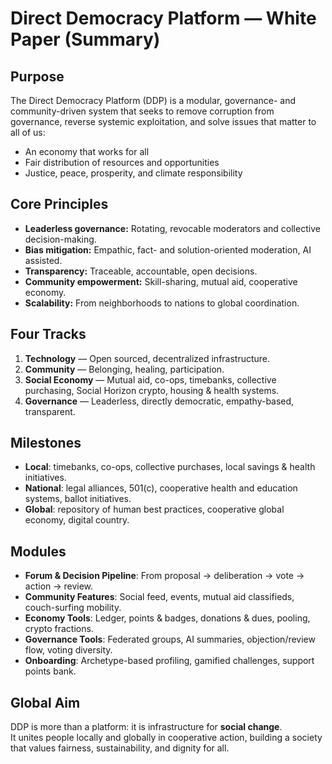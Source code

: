 # Direct Democracy Platform — White Paper (Summary)

## Purpose
The Direct Democracy Platform (DDP) is a modular, governance- and community-driven system that seeks to remove corruption from governance, reverse systemic exploitation, and solve issues that matter to all of us:  
- An economy that works for all  
- Fair distribution of resources and opportunities  
- Justice, peace, prosperity, and climate responsibility  

## Core Principles
- **Leaderless governance:** Rotating, revocable moderators and collective decision-making.  
- **Bias mitigation:** Empathic, fact- and solution-oriented moderation, AI assisted.  
- **Transparency:** Traceable, accountable, open decisions.  
- **Community empowerment:** Skill-sharing, mutual aid, cooperative economy.  
- **Scalability:** From neighborhoods to nations to global coordination.  

## Four Tracks
1. **Technology** — Open sourced, decentralized infrastructure.  
2. **Community** — Belonging, healing, participation.  
3. **Social Economy** — Mutual aid, co-ops, timebanks, collective purchasing, Social Horizon crypto, housing & health systems.  
4. **Governance** — Leaderless, directly democratic, empathy-based, transparent.  

## Milestones
- **Local**: timebanks, co-ops, collective purchases, local savings & health initiatives.  
- **National**: legal alliances, 501(c), cooperative health and education systems, ballot initiatives.  
- **Global**: repository of human best practices, cooperative global economy, digital country.  

## Modules
- **Forum & Decision Pipeline**: From proposal → deliberation → vote → action → review.  
- **Community Features**: Social feed, events, mutual aid classifieds, couch-surfing mobility.  
- **Economy Tools**: Ledger, points & badges, donations & dues, pooling, crypto fractions.  
- **Governance Tools**: Federated groups, AI summaries, objection/review flow, voting diversity.  
- **Onboarding**: Archetype-based profiling, gamified challenges, support points bank.  

## Global Aim
DDP is more than a platform: it is infrastructure for **social change**.  
It unites people locally and globally in cooperative action, building a society that values fairness, sustainability, and dignity for all.  
